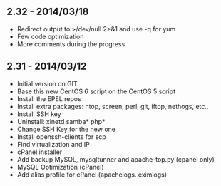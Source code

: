 ## 2.32 - 2014/03/18 ##

- Redirect output to >/dev/null 2>&1 and use -q for yum
- Few code optimization
- More comments during the progress

## 2.31 - 2014/03/12 ##

- Initial version on GIT
- Base this new CentOS 6 script on the CentOS 5 script
- Install the EPEL repos
- Install extra packages: htop, screen, perl, git, iftop, nethogs, etc..
- Install SSH key
- Uninstall: xinetd samba* php*
- Change SSH Key for the new one
- Install openssh-clients for scp
- Find virtualization and IP
- cPanel installer
- Add  backup MySQL, mysqltunner and apache-top.py (cpanel only)
- MySQL Optimization (cPanel)
- Add alias profile for cPanel (apachelogs. eximlogs)
